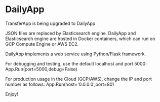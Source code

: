 # DailyApp

TransferApp is being upgraded to DailyApp

JSON files are replaced by Elasticsearch engine.  DailyApp and Elasticsearch engine are hosted in Docker containers, which can run on GCP Compute Engine or AWS EC2.

DailyApp implements a web service using Python/Flask framework.

For debugging and testing, use the default localhost and port 5000:
App.Run(port=5000,debug=False)

For production usage in the Cloud (GCP/AWS), change the IP and port number as follows:
App.Run(host='0.0.0.0',port=80)

Enjoy!
